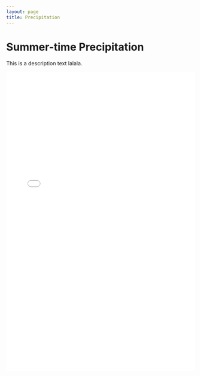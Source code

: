 ```yaml
---
layout: page 
title: Precipitation
---
```



# Summer-time Precipitation

This is a description text lalala. 

<iframe src="Mean_Max_Daily_Precip_JJA_RCP45.html" 
        width="100%" 
        height="800px" 
        style="border:none;">
</iframe>
